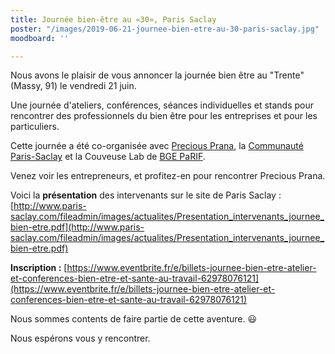 ```yaml
---
title: Journée bien-être au «30», Paris Saclay
poster: "/images/2019-06-21-journee-bien-etre-au-30-paris-saclay.jpg"
moodboard: ''

---
```

Nous avons le plaisir de vous annoncer la journée bien être au "Trente" (Massy, 91) le vendredi 21 juin.

Une journée d'ateliers, conférences, séances individuelles et stands pour rencontrer des professionnels du bien être pour les entreprises et pour les particuliers.

Cette journée a été co-organisée avec [Precious Prana](https://precious-prana.com), la [Communauté Paris-Saclay](http://www.paris-saclay.com/) et la Couveuse Lab de [BGE PaRIF](http://www.bge-parif.com/sites/bge/accueil.html).

Venez voir les entrepreneurs, et profitez-en pour rencontrer Precious Prana.

Voici la **présentation** des intervenants sur le site de Paris Saclay : [http://www.paris-saclay.com/fileadmin/images/actualites/Presentation_intervenants_journee_bien-etre.pdf](http://www.paris-saclay.com/fileadmin/images/actualites/Presentation_intervenants_journee_bien-etre.pdf)

**Inscription :** [https://www.eventbrite.fr/e/billets-journee-bien-etre-atelier-et-conferences-bien-etre-et-sante-au-travail-62978076121](https://www.eventbrite.fr/e/billets-journee-bien-etre-atelier-et-conferences-bien-etre-et-sante-au-travail-62978076121)

Nous sommes contents de faire partie de cette aventure. 😃

Nous espérons vous y rencontrer.